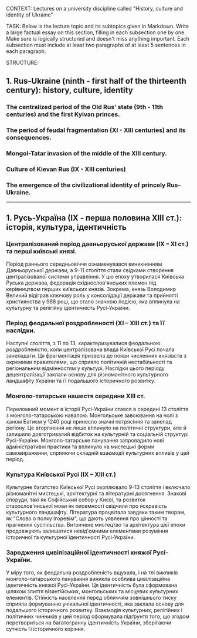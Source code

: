 CONTEXT:
Lectures on a university discipline called "History, culture and identity of Ukraine"

TASK:
Below is the lecture topic and its subtopics given in Markdown. Write a large factual essay on this section, filling in each subsection one by one. Make sure is logically structured and doesn't miss anything important. Each subsection must include at least two paragraphs of at least 5 sentences in each paragraph.

STRUCTURE:

## 1. Rus-Ukraine (ninth - first half of the thirteenth century): history, culture, identity

### The centralized period of the Old Rus' state (9th - 11th centuries) and the first Kyivan princes.

### The period of feudal fragmentation (XI - XIII centuries) and its consequences.

### Mongol-Tatar invasion of the middle of the XIII century.

### Culture of Kievan Rus (IX - XIII centuries)

### The emergence of the civilizational identity of princely Rus-Ukraine.

---

## 1. Русь-Україна (ІХ - перша половина ХІІІ ст.): історія, культура, ідентичність

### Централізований період давньоруської держави (ІХ – ХІ ст.) та перші київські князі.

Період раннього середньовіччя ознаменувався виникненням Давньоруської держави, а 9-11 століття стали свідками створення централізованої системи управління. У цю епоху утворилася Київська Руська держава, федерація східнослов'янських племен під керівництвом перших київських князів. Зокрема, князь Володимир Великий відіграв ключову роль у консолідації держави та прийнятті християнства у 988 році, що стало значною подією, яка вплинула на культурну та релігійну ідентичність Русі-України.

### Період феодальної роздробленості (ХІ – ХІІІ ст.) та її наслідки.

Наступні століття, з 11 по 13, характеризувалися феодальною роздробленістю, коли централізована влада Київської Русі почала занепадати. Ця фрагментація призвела до появи численних князівств з окремими правителями, що сприяло політичній нестабільності та регіональним відмінностям у культурі. Наслідки цього періоду децентралізації заклали основу для різноманітного культурного ландшафту України та її подальшого історичного розвитку.

### Монголо-татарське нашестя середини XIII ст.

Переломний момент в історії Русі-України стався в середині 13 століття з монголо-татарською навалою. Монгольське завоювання на чолі з ханом Батиєм у 1240 році принесло значні потрясіння та занепад регіону. Це вторгнення не лише вплинуло на політичні структури, але й залишило довготривалий відбиток на культурній та соціальній структурі Русі-України. Монголо-татарське панування запровадило нові адміністративні практики та вплинуло на мистецькі форми самовираження, сприяючи складній взаємодії культурних впливів у цей період.

### Культура Київської Русі (ІХ – ХІІІ ст.)

Культурне багатство Київської Русі охоплювало 9-13 століття і включало різноманітні мистецькі, архітектурні та літературні досягнення. Знакові споруди, такі як Софійський собор у Києві, та розвиток старослов'янської мови як писемності свідчили про яскравість культурного ландшафту. Література процвітала завдяки таким творам, як "Слово о полку Ігоревім", що дають уявлення про цінності та прагнення суспільства. Витончене мистецтво та архітектура цієї епохи продовжують залишатися невід'ємними елементами розуміння історичної та культурної ідентичності Русі-України.

### Зародження цивілізаційної ідентичності княжої Русі-України.

У міру того, як феодальна роздробленість вщухала, і на тлі викликів монголо-татарського панування виникла особлива цивілізаційна ідентичність княжої Русі-України. Ця ідентичність була сформована шляхом злиття візантійських, монгольських та місцевих культурних елементів. Стійкість населення перед обличчям зовнішнього тиску сприяла формуванню унікальної ідентичності, яка заклала основу для подальшого історичного розвитку. Взаємодія культурних, релігійних і політичних чинників у цей період сформувала підґрунтя того, що згодом перетвориться на багатогранну ідентичність України, зберігаючи сутність її історичного коріння.
